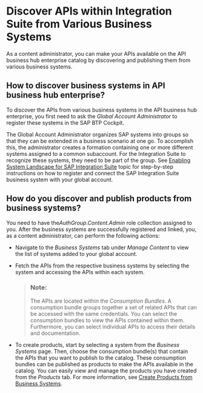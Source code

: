 <!-- loio0cea56f28514435ab3d61c2416ca9170 -->

# Discover APIs within Integration Suite from Various Business Systems

As a content administrator, you can make your APIs available on the API business hub enterprise catalog by discovering and publishing them from various business systems.



<a name="loio0cea56f28514435ab3d61c2416ca9170__section_ccw_5tx_gbc"/>

## How to discover business systems in API business hub enterprise?

To discover the APIs from various business systems in the API business hub enterprise, you first need to ask the *Global Account Administrator* to register these systems in the SAP BTP Cockpit.

The Global Account Administrator organizes SAP systems into groups so that they can be extended in a business scenario at one go. To accomplish this, the administrator creates a formation containing one or more different systems assigned to a common subaccount. For the Integration Suite to recognize these systems, they need to be part of the group. See [Enabling System Landscape for SAP Integration Suite](https://help.sap.com/docs/btp/sap-business-technology-platform/enabling-system-landscape-for-sap-integration-suite) topic for step-by-step instructions on how to register and connect the SAP Integration Suite business system with your global account.



<a name="loio0cea56f28514435ab3d61c2416ca9170__section_kcb_k5x_gbc"/>

## How do you discover and publish products from business systems?

You need to have the*AuthGroup.Content.Admin* role collection assigned to you. After the business systems are successfully registered and linked, you, as a content administrator, can perform the following actions:

-   Navigate to the *Business Systems* tab under *Manage Content* to view the list of systems added to your global account.

-   Fetch the APIs from the respective business systems by selecting the system and accessing the APIs within each system.

    > ### Note:  
    > The APIs are located within the *Consumption Bundles*. A consumption bundle groups together a set of related APIs that can be accessed with the same credentials. You can select the consumption bundles to view the APIs contained within them. Furthermore, you can select individual APIs to access their details and documentation.

-   To create products, start by selecting a system from the *Business Systems* page. Then, choose the consumption bundle\(s\) that contain the APIs that you want to publish to the catalog. These consumption bundles can be published as products to make the APIs available in the catalog. You can easily view and manage the products you have created from the *Products* tab. For more information, see [Create Products from Business Systems](create-products-from-business-systems-08aff91.md).


